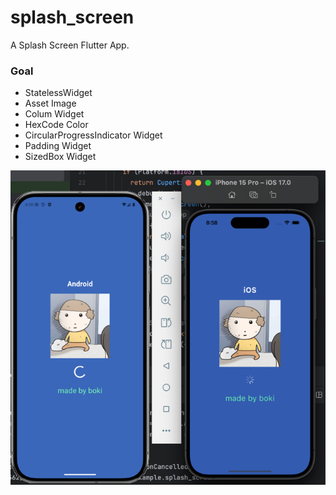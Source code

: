 # splash_screen

A Splash Screen Flutter App.

### Goal

- StatelessWidget
- Asset Image
- Colum Widget
- HexCode Color
- CircularProgressIndicator Widget
- Padding Widget
- SizedBox Widget

![app_img](./splash_screen/img/app.png)